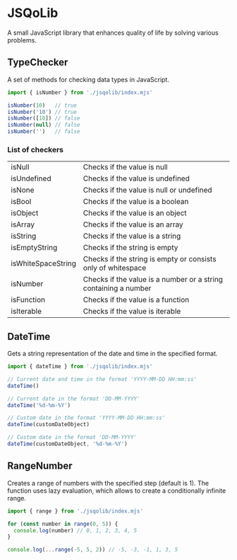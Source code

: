 # JSQoLib

A small JavaScript library that enhances quality of life by solving various problems.

## TypeChecker

A set of methods for checking data types in JavaScript.

```javascript
import { isNumber } from './jsqolib/index.mjs'

isNumber(10)   // true
isNumber('10') // true
isNumber([10]) // false
isNumber(null) // false
isNumber('')   // false
```

### List of checkers

|                    |                                                                 |
|--------------------|-----------------------------------------------------------------|
| isNull             | Checks if the value is null                                     |
| isUndefined        | Checks if the value is undefined                                |
| isNone             | Checks if the value is null or undefined                        |
| isBool             | Checks if the value is a boolean                                |
| isObject           | Checks if the value is an object                                |
| isArray            | Checks if the value is an array                                 |
| isString           | Checks if the value is a string                                 |
| isEmptyString      | Checks if the string is empty                                   |
| isWhiteSpaceString | Checks if the string is empty or consists only of whitespace    |
| isNumber           | Checks if the value is a number or a string containing a number |
| isFunction         | Checks if the value is a function                               |
| isIterable         | Checks if the value is iterable                                 |


## DateTime

Gets a string representation of the date and time in the specified format.

```javascript
import { dateTime } from './jsqolib/index.mjs'

// Current date and time in the format 'YYYY-MM-DD HH:mm:ss'
dateTime()

// Current date in the format 'DD-MM-YYYY'
dateTime('%d-%m-%Y')

// Custom date in the format 'YYYY-MM-DD HH:mm:ss'
dateTime(customDateObject)

// Custom date in the format 'DD-MM-YYYY'
dateTime(customDateObject, '%d-%m-%Y')
```


## RangeNumber

Creates a range of numbers with the specified step (default is 1). The function uses lazy evaluation, which allows to create a conditionally infinite range.

```javascript
import { range } from './jsqolib/index.mjs'

for (const number in range(0, 5)) {
  console.log(number) // 0, 1, 2, 3, 4, 5
}

console.log(...range(-5, 5, 2)) // -5, -3, -1, 1, 3, 5
```
